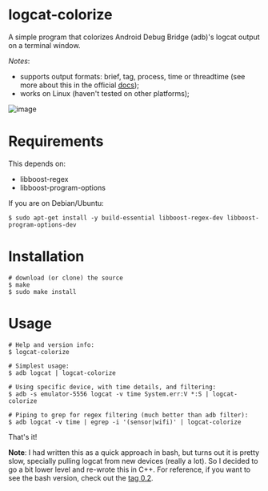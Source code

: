 # logcat-colorize

A simple program that colorizes Android Debug Bridge (adb)'s logcat output on a terminal window.

*Notes*:

  - supports output formats: brief, tag, process, time or threadtime (see more about this in the official [docs][1]);
  - works on Linux (haven't tested on other platforms);

![image][2]

# Requirements

This depends on:

  * libboost-regex
  * libboost-program-options

If you are on Debian/Ubuntu:
    
    $ sudo apt-get install -y build-essential libboost-regex-dev libboost-program-options-dev

# Installation

    # download (or clone) the source
    $ make
    $ sudo make install

# Usage

    # Help and version info:
    $ logcat-colorize

    # Simplest usage:
    $ adb logcat | logcat-colorize

    # Using specific device, with time details, and filtering:
    $ adb -s emulator-5556 logcat -v time System.err:V *:S | logcat-colorize

    # Piping to grep for regex filtering (much better than adb filter):
    $ adb logcat -v time | egrep -i '(sensor|wifi)' | logcat-colorize


That's it!


**Note**: I had written this as a quick approach in bash, but turns out it is pretty slow, specially pulling logcat from new devices (really a lot). So I decided to go a bit lower level and re-wrote this in C++. For reference, if you want to see the bash version, check out the [tag 0.2][3].


[1]: http://developer.android.com/tools/debugging/debugging-log.html#outputFormat
[2]: https://bitbucket.org/brunobraga/logcat-colorize/downloads/example.jpg
[3]: https://bitbucket.org/brunobraga/logcat-colorize/src/8a17155d0d7c29c19130695d7a699e83830456ce?at=0.2
